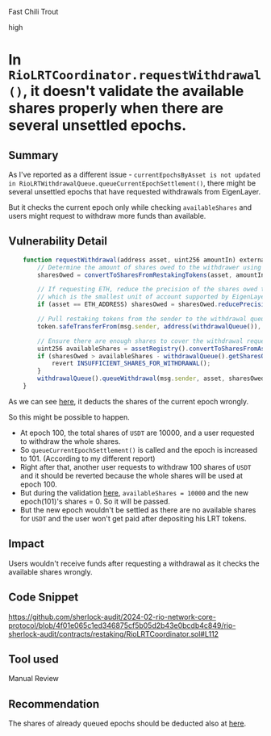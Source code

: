 Fast Chili Trout

high

# In `RioLRTCoordinator.requestWithdrawal()`, it doesn't validate the available shares properly when there are several unsettled epochs.


## Summary
As I've reported as a different issue - `currentEpochsByAsset is not updated in RioLRTWithdrawalQueue.queueCurrentEpochSettlement()`, there might be several unsettled epochs that have requested withdrawals from EigenLayer.

But it checks the current epoch only while checking `availableShares` and users might request to withdraw more funds than available.

## Vulnerability Detail

```javascript
    function requestWithdrawal(address asset, uint256 amountIn) external checkWithdrawal(asset, amountIn) returns (uint256 sharesOwed) {
        // Determine the amount of shares owed to the withdrawer using the current exchange rate.
        sharesOwed = convertToSharesFromRestakingTokens(asset, amountIn);

        // If requesting ETH, reduce the precision of the shares owed to the nearest Gwei,
        // which is the smallest unit of account supported by EigenLayer.
        if (asset == ETH_ADDRESS) sharesOwed = sharesOwed.reducePrecisionToGwei();

        // Pull restaking tokens from the sender to the withdrawal queue.
        token.safeTransferFrom(msg.sender, address(withdrawalQueue()), amountIn);

        // Ensure there are enough shares to cover the withdrawal request, and queue the withdrawal.
        uint256 availableShares = assetRegistry().convertToSharesFromAsset(asset, assetRegistry().getTotalBalanceForAsset(asset));
        if (sharesOwed > availableShares - withdrawalQueue().getSharesOwedInCurrentEpoch(asset)) { //@audit check all epochs
            revert INSUFFICIENT_SHARES_FOR_WITHDRAWAL();
        }
        withdrawalQueue().queueWithdrawal(msg.sender, asset, sharesOwed, amountIn);
    }
```

As we can see [here](https://github.com/sherlock-audit/2024-02-rio-network-core-protocol/blob/4f01e065c1ed346875cf5b05d2b43e0bcdb4c849/rio-sherlock-audit/contracts/restaking/RioLRTCoordinator.sol#L112), it deducts the shares of the current epoch wrongly.

So this might be possible to happen.

- At epoch 100, the total shares of `USDT` are 10000, and a user requested to withdraw the whole shares.
- So `queueCurrentEpochSettlement()` is called and the epoch is increased to 101. (According to my different report)
- Right after that, another user requests to withdraw 100 shares of `USDT` and it should be reverted because the whole shares will be used at epoch 100.
- But during the validation [here](https://github.com/sherlock-audit/2024-02-rio-network-core-protocol/blob/4f01e065c1ed346875cf5b05d2b43e0bcdb4c849/rio-sherlock-audit/contracts/restaking/RioLRTCoordinator.sol#L112), `availableShares = 10000` and the new epoch(101)'s shares = 0. So it will be passed.
- But the new epoch wouldn't be settled as there are no available shares for `USDT` and the user won't get paid after depositing his LRT tokens.

## Impact
Users wouldn't receive funds after requesting a withdrawal as it checks the available shares wrongly.

## Code Snippet
https://github.com/sherlock-audit/2024-02-rio-network-core-protocol/blob/4f01e065c1ed346875cf5b05d2b43e0bcdb4c849/rio-sherlock-audit/contracts/restaking/RioLRTCoordinator.sol#L112

## Tool used
Manual Review

## Recommendation
The shares of already queued epochs should be deducted also at [here](https://github.com/sherlock-audit/2024-02-rio-network-core-protocol/blob/4f01e065c1ed346875cf5b05d2b43e0bcdb4c849/rio-sherlock-audit/contracts/restaking/RioLRTCoordinator.sol#L112).